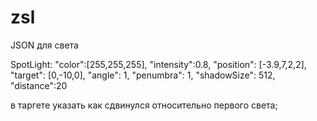 # zsl




JSON для света

SpotLight:
"color":[255,255,255],
"intensity":0.8,
"position": [-3.9,7,2,2],
"target": [0,-10,0],
"angle": 1,
"penumbra": 1,
"shadowSize": 512,
"distance":20







в таргете указать как сдвинулся относительно первого света;
